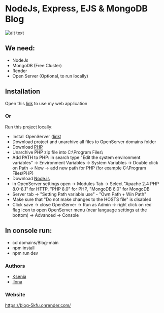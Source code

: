 # NodeJs, Express, EJS & MongoDB Blog

![alt text](https://github.com/K-Dmytriv/Blog/blob/main/Readme2.png?raw=true)

## We need:
- NodeJs
- MongoDB (Free Cluster)
- Render
- Open Server (Optional, to run locally)

## Installation
Open this [link](https://blog-5kfu.onrender.com/) to use my web application
### Or
Run this project locally: 
- Install OpenServer ([link](https://drive.google.com/file/d/1UIk-vTwMGbxixZtk_ujkOhxnAqPNYLCs/view?usp=sharing))
- Download project and unarchive all files to OpenServer domains folder
- Download [PHP](https://windows.php.net/downloads/releases/php-8.2.26-src.zip)
- Unarchive PHP zip file into C:\Program Files\
- Add PATH to PHP: in search type "Edit the system environment variables" -> Environment Variables -> System Variables -> Double click on Path -> New -> add new path for PHP (for example C:\Program Files\PHP) 
- Download [Node.js](https://nodejs.org/en/download/package-manager)
- in OpenServer settings open -> Modules Tab -> Select "Apache 2.4 PHP 8.0-8.1" for HTTP, "PHP 8.0" for PHP, "MongoDB 6.0" for MongoDB
- Server tab -> "Setting Path variable use" - "Own Path + Win Path"
- Make sure that "Do not make changes to the HOSTS file" is disabled
- Click save -> close OpenServer -> Run as Admin -> right click on red flag icon to open OpenServer menu (near language settings at the bottom) -> Advanced -> Console
## In console run:
- cd domains/Blog-main
- npm install
- npm run dev

### Authors
- [Ksenia](https://www.instagram.com/_k_dmytriv_/)
- [Ilona](https://www.instagram.com/b.ilona_/)

### Website
https://blog-5kfu.onrender.com/
